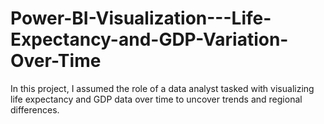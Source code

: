 # Power-BI-Visualization---Life-Expectancy-and-GDP-Variation-Over-Time
In this project, I assumed the role of a data analyst tasked with visualizing life expectancy and GDP data over time to uncover trends and regional differences.
